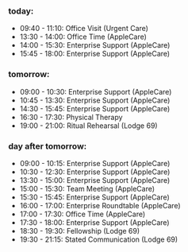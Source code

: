 ### today:

* 09:40 - 11:10: Office Visit (Urgent Care)
* 13:30 - 14:00: Office Time (AppleCare)
* 14:00 - 15:30: Enterprise Support (AppleCare)
* 15:45 - 18:00: Enterprise Support (AppleCare)

### tomorrow:

* 09:00 - 10:30: Enterprise Support (AppleCare)
* 10:45 - 13:30: Enterprise Support (AppleCare)
* 14:30 - 15:45: Enterprise Support (AppleCare)
* 16:30 - 17:30: Physical Therapy
* 19:00 - 21:00: Ritual Rehearsal (Lodge 69)

### day after tomorrow:

* 09:00 - 10:15: Enterprise Support (AppleCare)
* 10:30 - 12:30: Enterprise Support (AppleCare)
* 13:30 - 15:00: Enterprise Support (AppleCare)
* 15:00 - 15:30: Team Meeting (AppleCare)
* 15:30 - 15:45: Enterprise Support (AppleCare)
* 16:00 - 17:00: Enterprise Roundtable (AppleCare)
* 17:00 - 17:30: Office Time (AppleCare)
* 17:30 - 18:00: Enterprise Support (AppleCare)
* 18:30 - 19:30: Fellowship (Lodge 69)
* 19:30 - 21:15: Stated Communication (Lodge 69)
